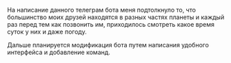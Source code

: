 На написание данного телеграм бота меня подтолкнуло то, что 
большинство моих друзей находятся в разных частях планеты 
и каждый раз перед тем как позвонить им, приходилось
смотреть какое время суток у них и даже погоду.

Дальше планируется модификация бота путем написания удобного интерфейса и добавление команд.
